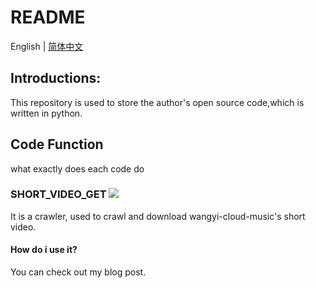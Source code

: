 # README

English | [简体中文](https://github.com/pythonqi/code/blob/master/README_zh.md)

## Introductions:

This repository is used to store the author's open source code,which is written in python.



## Code Function

what exactly does each code do

### SHORT_VIDEO_GET ![](http://p8paxmsip.bkt.clouddn.com/github/cloudmusic.png)

It is a crawler, used to crawl and download wangyi-cloud-music's short video.

#### How do i use it?

You can check out my blog post.